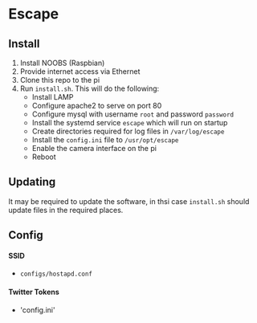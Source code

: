 # Escape

## Install
1. Install NOOBS (Raspbian)
2. Provide internet access via Ethernet
3. Clone this repo to the pi
4. Run `install.sh`. This will do the following:
    - Install LAMP
    - Configure apache2 to serve on port 80
    - Configure mysql with username `root` and password `password`
    - Install the systemd service `escape` which will run on startup
    - Create directories required for log files in `/var/log/escape`
    - Install the `config.ini` file to `/usr/opt/escape`
    - Enable the camera interface on the pi
    - Reboot

## Updating
It may be required to update the software, in thsi case `install.sh` should update
files in the required places.

## Config
#### SSID
- `configs/hostapd.conf`

#### Twitter Tokens
- 'config.ini'
